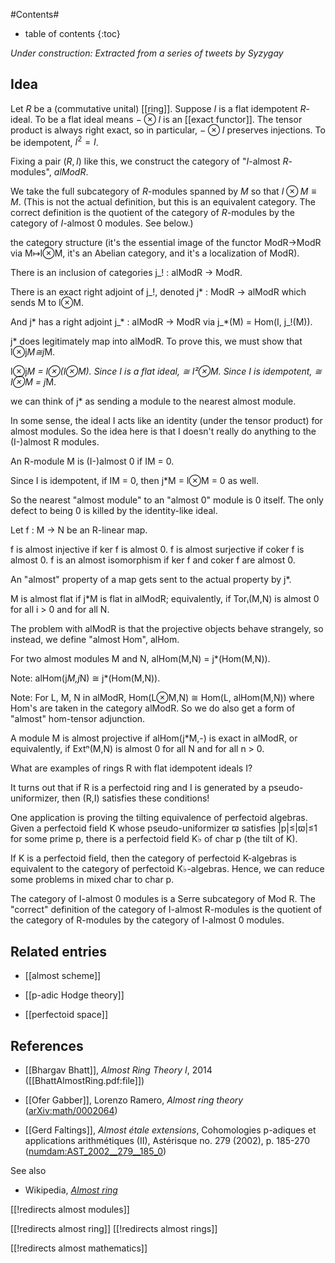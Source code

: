 
#Contents#
* table of contents
{:toc}

_Under construction: Extracted from a series of tweets by Syzygay_

## Idea

Let $R$ be a (commutative unital) [[ring]]. Suppose $I$ is a flat idempotent $R$-ideal. To be a flat ideal means $-\otimes I$ is an [[exact functor]]. The tensor product is always right exact, so in particular, $-\otimes I$ preserves injections. To be idempotent, $I^2 = I$.

Fixing a pair $(R,I)$ like this, we construct the category of "$I$-almost $R$-modules", $alMod R$.

We take the full subcategory of $R$-modules spanned by $M$ so that $I\otimes M \equiv M$. (This is not the actual definition, but this is an equivalent category. The correct definition is the quotient of the category of $R$-modules by the category of $I$-almost $0$ modules. See below.)

the category structure (it's the essential image of the functor ModR→ModR via M↦I⊗M, it's an Abelian category, and it's a localization of ModR).

There is an inclusion of categories j_! : alModR → ModR.

There is an exact right adjoint of j_!, denoted j* : ModR → alModR which sends M to I⊗M. 

And j* has a right adjoint j_* : alModR → ModR via 
j_*(M) = Hom(I, j_!(M)).

j* does legitimately map into alModR. To prove this, we must show that I⊗j*M≅j*M.

I⊗j*M = I⊗(I⊗M).
Since I is a flat ideal, ≅ I²⊗M.
Since I is idempotent, ≅ I⊗M = j*M.

we can think of j* as sending a module to the nearest almost module. 

In some sense, the ideal I acts like an identity (under the tensor product) for almost modules. So the idea here is that I doesn't really do anything to the (I-)almost R modules.

An R-module M is (I-)almost 0 if IM = 0.

Since I is idempotent, if IM = 0, then j*M = I⊗M = 0 as well.

So the nearest "almost module" to an "almost 0" module is 0 itself. The only defect to being 0 is killed by the identity-like ideal.

Let f : M → N be an R-linear map. 

f is almost injective if ker f is almost 0.
f is almost surjective if coker f is almost 0.
f is an almost isomorphism if ker f and coker f are almost 0.

An "almost" property of a map gets sent to the actual property by j*.

M is almost flat if j*M is flat in alModR; equivalently, if Torᵢ(M,N) is almost 0 for all i > 0 and for all N. 

The problem with alModR is that the projective objects behave strangely, so instead, we define "almost Hom", alHom.

For two almost modules M and N,
alHom(M,N) = j*(Hom(M,N)).

Note: alHom(j*M,j*N) ≅ j*(Hom(M,N)).

Note: For L, M, N in alModR,
Hom(L⊗M,N) ≅ Hom(L, alHom(M,N)) where Hom's are taken in the category alModR.
So we do also get a form of "almost" hom-tensor adjunction.

A module M is almost projective if alHom(j*M,-) is exact in alModR, or equivalently, if Extⁿ(M,N) is almost 0 for all N and for all n > 0.

What are examples of rings R with flat idempotent ideals I?

It turns out that if R is a perfectoid ring and I is generated by a pseudo-uniformizer, then (R,I) satisfies these conditions!

One application is proving the tilting equivalence of perfectoid algebras. Given a perfectoid field K whose pseudo-uniformizer ϖ satisfies |p|≤|ϖ|≤1 for some prime p, there is a perfectoid field K♭ of char p (the tilt of K).

If K is a perfectoid field, then the category of perfectoid K-algebras is equivalent to the category of perfectoid K♭-algebras. Hence, we can reduce some problems in mixed char to char p.

The category of I-almost 0 modules is a Serre subcategory of Mod R. The "correct" definition of the category of I-almost R-modules is the quotient of the category of R-modules by the category of I-almost 0 modules.









## Related entries

* [[almost scheme]]

* [[p-adic Hodge theory]]

* [[perfectoid space]]

## References

* [[Bhargav Bhatt]],  _Almost Ring Theory I_, 2014 ([[BhattAlmostRing.pdf:file]])

* [[Ofer Gabber]], Lorenzo Ramero, _Almost ring theory_ ([arXiv:math/0002064](https://arxiv.org/abs/math/0002064))

* [[Gerd Faltings]], _Almost &#233;tale extensions_,  Cohomologies p-adiques et applications arithmétiques (II), Astérisque no. 279  (2002), p. 185-270 ([numdam:AST_2002__279__185_0](http://www.numdam.org/item/AST_2002__279__185_0))


See also 

* Wikipedia, _[Almost ring](https://en.wikipedia.org/wiki/Almost_ring)_

[[!redirects almost modules]]

[[!redirects almost ring]]
[[!redirects almost rings]]

[[!redirects almost mathematics]]

